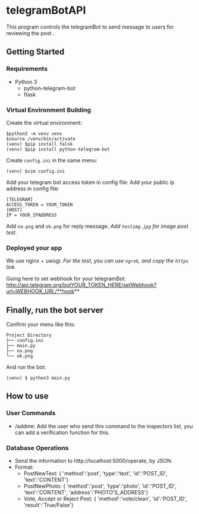 # telegramBotAPI

This program controls the telegramBot to send message to users for reviewing the post .

## Getting Started

### Requirements

- Python 3
    + python-telegram-bot
    + flask

### Virtual Environment Building

Create the virtual environment:

	$python3 -m venv venv
	$source /venv/bin/activate
	(venv) $pip install falsk
	(venv) $pip install python-telegram-bot

Create `config.ini` in the same menu:

	(venv) $vim config.ini

Add your telegram bot access token in config file:
Add your public ip address in config file:

	[TELEGRAM]
	ACCESS_TOKEN = YOUR_TOKEN
	[HOST]
	IP = YOUR_IPADDRESS


Add `no.png` and `ok.png` for reply message.
*Add `testimg.jpg` for image post test.*

### Deployed your app

We use nginx + uwsgi.
*For the test, you can use `ngrok`, and copy the `https` link.*

Going here to set webhook for your telegramBot:
http://api.telegram.org/botYOUR_TOKEN_HERE/setWebhook?url=WEBHOOK_URL/**hook**

## Finally, run the bot server

Confirm your menu like this:

	Project Directory
	├── config.ini
	├── main.py
	├── no.png
	└── ok.png

And run the bot:

	(venv) $ python3 main.py


## How to use

### User Commands

+ /addme: Add the user who send this command to the inspectors list, you can add a verification function for this.

### Database Operations

+ Send the information to http://localhost:5000/operate, by JSON.
+ Format:
  - PostNewText: { 'method':'post', 'type':'text', 'id':'POST_ID', 'text':'CONTENT'}
  - PostNewPhoto: { 'method':'post', 'type':'photo', 'id':'POST_ID', 'text':'CONTENT', 'address':'PHOTO'S_ADDRESS'}
  - Vote, Accept or Reject Post: { 'method':'vote/clean', 'id':'POST_ID', 'result':'True/False'}
